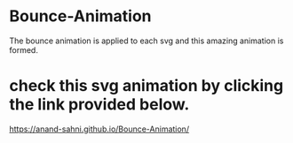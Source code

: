 # Bounce-Animation
The bounce animation is applied to each svg and this amazing animation is formed.
# check this svg animation by clicking the link provided below.
https://anand-sahni.github.io/Bounce-Animation/
